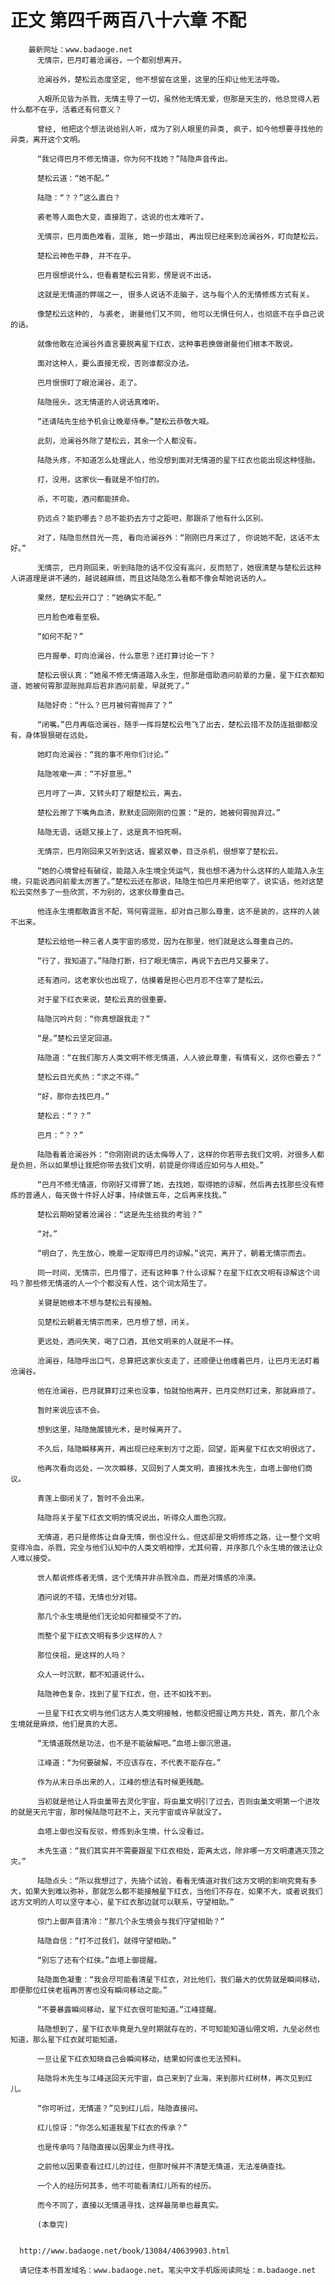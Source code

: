 # 正文 第四千两百八十六章 不配
        最新网址：www.badaoge.net
          无情宗，巴月盯着沧澜谷，一个都别想离开。
      
          沧澜谷外，楚松云态度坚定, 他不想留在这里，这里的压抑让他无法呼吸。
      
          入眼所见皆为杀戮，无情主导了一切，虽然他无情无爱，但那是天生的，他总觉得人若什么都不在乎，活着还有何意义？
      
          曾经, 他把这个想法说给别人听，成为了别人眼里的异类, 疯子，如今他想要寻找他的异类，离开这个文明。
      
          “我记得巴月不修无情道，你为何不找她？”陆隐声音传出。
      
          楚松云道：“她不配。”
      
          陆隐：“？？”这么直白？
      
          裘老等人面色大变，直接跑了，这说的也太难听了。
      
          无情宗，巴月面色难看，混账, 她一步踏出, 再出现已经来到沧澜谷外，盯向楚松云。
      
          楚松云神色平静, 并不在乎。
      
          巴月很想说什么，但看着楚松云背影，愣是说不出话。
      
          这就是无情道的弊端之一, 很多人说话不走脑子，这与每个人的无情修炼方式有关。
      
          像楚松云这种的, 与裘老, 谢曼他们又不同, 他可以无惧任何人，也彻底不在乎自己说的话。
      
          就像他敢在沧澜谷外直言要脱离星下红衣，这种事若换做谢曼他们根本不敢说。
      
          面对这种人，要么直接无视，否则谁都没办法。
      
          巴月恨恨盯了眼沧澜谷，走了。
      
          陆隐摇头，这无情道的人说话真难听。
      
          “还请陆先生给予机会让晚辈侍奉。”楚松云恭敬大喊。
      
          此刻，沧澜谷外除了楚松云，其余一个人都没有。
      
          陆隐头疼，不知道怎么处理此人，他没想到面对无情道的星下红衣也能出现这种怪胎。
      
          打，没用，这家伙一看就是不怕打的。
      
          杀，不可能，酒问都能拼命。
      
          扔远点？能扔哪去？总不能扔去方寸之距吧，那跟杀了他有什么区别。
      
          对了，陆隐忽然目光一亮, 看向沧澜谷外：“刚刚巴月来过了, 你说她不配，这话不太好。”
      
          无情宗, 巴月刚回来，听到陆隐的话不仅没有高兴，反而怒了，她很清楚与楚松云这种人讲道理是讲不通的，越说越麻烦，而且这陆隐怎么看都不像会帮她说话的人。
      
          果然，楚松云开口了：“她确实不配。”
      
          巴月脸色难看至极。
      
          “如何不配？”
      
          巴月握拳，盯向沧澜谷，什么意思？还打算讨论一下？
      
          楚松云很认真：“她虽不修无情道踏入永生，但那是借助酒问前辈的力量，星下红衣都知道，她被何霄那混账抛弃后若非酒问前辈，早就死了。”
      
          陆隐好奇：“什么？巴月被何霄抛弃了？”
      
          “闭嘴。”巴月再临沧澜谷，随手一挥将楚松云甩飞了出去，楚松云措不及防连抵御都没有，身体狠狠砸在远处。
      
          她盯向沧澜谷：“我的事不用你们讨论。”
      
          陆隐咳嗽一声：“不好意思。”
      
          巴月哼了一声，又转头盯了眼楚松云，离去。
      
          楚松云擦了下嘴角血渍，默默走回刚刚的位置：“是的，她被何霄抛弃过。”
      
          陆隐无语，话题又接上了，这是真不怕死啊。
      
          无情宗，巴月刚回来又听到这话，握紧双拳，目泛杀机，很想宰了楚松云。
      
          “她的心境曾经有破绽，能踏入永生境全凭运气，我也想不通为什么这样的人能踏入永生境，只能说酒问前辈太厉害了。”楚松云还在那说，陆隐生怕巴月来把他宰了，说实话，他对这楚松云突然多了一些欣赏，不为别的，这家伙尊重自己。
      
          他连永生境都敢直言不配，骂何霄混账，却对自己那么尊重，这不是装的，这样的人装不出来。
      
          楚松云给他一种三者人类宇宙的感觉，因为在那里，他们就是这么尊重自己的。
      
          “行了，我知道了。”陆隐打断，扫了眼无情宗，再说下去巴月又要来了。
      
          还有酒问，这老家伙也出现了，估摸着是担心巴月忍不住宰了楚松云。
      
          对于星下红衣来说，楚松云真的很重要。
      
          陆隐沉吟片刻：“你真想跟我走？”
      
          “是。”楚松云坚定回道。
      
          陆隐道：“在我们那方人类文明不修无情道，人人彼此尊重，有情有义，这你也要去？”
      
          楚松云目光炙热：“求之不得。”
      
          “好，那你去找巴月。”
      
          楚松云：“？？”
      
          巴月：“？？”
      
          陆隐看着沧澜谷外：“你刚刚说的话太侮辱人了，这样的你若带去我们文明，对很多人都是负担，所以如果想让我把你带去我们文明，前提是你得适应如何与人相处。”
      
          “巴月不修无情道，你刚好又得罪了她，去找她，取得她的谅解，然后再去找那些没有修炼的普通人，每天做十件好人好事，持续做五年，之后再来找我。”
      
          楚松云期盼望着沧澜谷：“这是先生给我的考验？”
      
          “对。”
      
          “明白了，先生放心，晚辈一定取得巴月的谅解。”说完，离开了，朝着无情宗而去。
      
          同一时间，无情宗，巴月懵了，还有这种事？什么谅解？在星下红衣文明有谅解这个词吗？那些修无情道的人一个个都没有人性，这个词太陌生了。
      
          关键是她根本不想与楚松云有接触。
      
          见楚松云朝着无情宗而来，巴月想了想，闭关。
      
          更远处，酒问失笑，喝了口酒，其他文明来的人就是不一样。
      
          沧澜谷，陆隐呼出口气，总算把这家伙支走了，还顺便让他缠着巴月，让巴月无法盯着沧澜谷。
      
          他在沧澜谷，巴月就算盯过来也没事，怕就怕他离开，巴月突然盯过来，那就麻烦了。
      
          暂时来说应该不会。
      
          想到这里，陆隐施展镜光术，是时候离开了。
      
          不久后，陆隐瞬移离开，再出现已经来到方寸之距，回望，距离星下红衣文明很远了。
      
          他再次看向远处，一次次瞬移，又回到了人类文明，直接找木先生，血塔上御他们商议。
      
          青莲上御闭关了，暂时不会出来。
      
          陆隐将关于星下红衣文明的情况说出，听得众人面色沉寂。
      
          无情道，若只是修炼让自身无情，倒也没什么，但这却是文明修炼之路，让一整个文明变得冷血，杀戮，完全与他们认知中的人类文明相悖，尤其何霄，并序那几个永生境的做法让众人难以接受。
      
          世人都说修炼者无情，这个无情并非杀戮冷血，而是对情感的冷漠。
      
          酒问说的不错，无情也分对错。
      
          那几个永生境是他们无论如何都接受不了的。
      
          而整个星下红衣文明有多少这样的人？
      
          那位侠祖，是这样的人吗？
      
          众人一时沉默，都不知道说什么。
      
          陆隐神色复杂，找到了星下红衣，但，还不如找不到。
      
          一旦星下红衣文明与他们这方人类文明接触，他都没把握让两方共处，首先，那几个永生境就是麻烦，他们是真的大恶。
      
          “无情道既然是功法，也不是不能破解吧。”血塔上御沉思道。
      
          江峰道：“为何要破解，不应该存在，不代表不能存在。”
      
          作为从末日杀出来的人，江峰的想法有时候更残酷。
      
          当初就是他让人将虫巢带去灵化宇宙，将虫巢文明引了过去，否则虫巢文明第一个进攻的就是天元宇宙，那时候陆隐可赶不上，天元宇宙或许早就没了。
      
          血塔上御也没有反驳，修炼到永生境，什么没看过。
      
          木先生道：“我们其实并不需要跟星下红衣相处，距离太远，除非哪一方文明遭遇灭顶之灾。”
      
          陆隐点头：“所以我想过了，先搞个试验，看看无情道对我们这方文明的影响究竟有多大，如果大到难以弥补，那就怎么都不能接触星下红衣，当他们不存在，如果不大，或者说我们这方文明的人可以坚守本心，星下红衣那边就可以联系，守望相助。”
      
          惊门上御声音清冷：“那几个永生境会与我们守望相助？”
      
          陆隐自信：“打不过我们，就得守望相助。”
      
          “别忘了还有个红侠。”血塔上御提醒。
      
          陆隐面色凝重：“我会尽可能看清星下红衣，对比他们，我们最大的优势就是瞬间移动，即便那位红侠老祖再厉害也没有瞬间移动之能。”
      
          “不要暴露瞬间移动，星下红衣很可能知道。”江峰提醒。
      
          陆隐想到了，星下红衣毕竟是九垒时期就存在的，不可知能知道仙翎文明，九垒必然也知道，那么星下红衣就可能知道。
      
          一旦让星下红衣知晓自己会瞬间移动，结果如何谁也无法预料。
      
          陆隐将木先生与江峰送回天元宇宙，自己来到了业海，来到那片红树林，再次见到红儿。
      
          “你可听过，无情道？”见到红儿后，陆隐直接问。
      
          红儿惊讶：“你怎么知道我星下红衣的传承？”
      
          也是传承吗？陆隐直接以因果业为终寻找。
      
          之前他以因果查看过红儿的过往，但那时候并不清楚无情道，无法准确查找。
      
          一个人的经历何其多，他不可能看清红儿所有的经历。
      
          而今不同了，直接以无情道寻找，这样最简单也最真实。
      
          (本章完)
      
      
      http://www.badaoge.net/book/13084/40639903.html
      
      请记住本书首发域名：www.badaoge.net。笔尖中文手机版阅读网址：m.badaoge.net